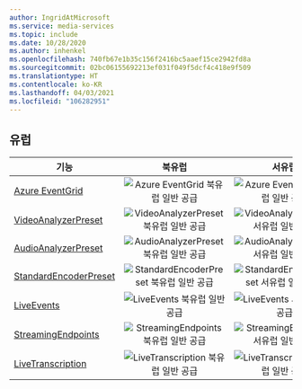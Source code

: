 ```yaml
---
author: IngridAtMicrosoft
ms.service: media-services
ms.topic: include
ms.date: 10/28/2020
ms.author: inhenkel
ms.openlocfilehash: 740fb67e1b35c156f2416bc5aaef15ce2942fd8a
ms.sourcegitcommit: 02bc06155692213ef031f049f5dcf4c418e9f509
ms.translationtype: HT
ms.contentlocale: ko-KR
ms.lasthandoff: 04/03/2021
ms.locfileid: "106282951"
---
```

<!--Feature availability in region-->
## <a name="europe"></a>유럽

| 기능 | 북유럽 | 서유럽 |
| --- | :---: | :---: |
| [Azure EventGrid](../monitoring/reacting-to-media-services-events.md) |![Azure EventGrid 북유럽 일반 공급](../media/azure-clouds-regions/ga.svg)  |![Azure EventGrid 서유럽 일반 공급](../media/azure-clouds-regions/ga.svg) |
| [VideoAnalyzerPreset](../analyze-video-audio-files-concept.md) |![VideoAnalyzerPreset 북유럽 일반 공급](../media/azure-clouds-regions/ga.svg)  | ![VideoAnalyzerPreset 서유럽 일반 공급](../media/azure-clouds-regions/ga.svg) |
| [AudioAnalyzerPreset](../analyze-video-audio-files-concept.md) |![AudioAnalyzerPreset 북유럽 일반 공급](../media/azure-clouds-regions/ga.svg)  | ![AudioAnalyzerPreset 서유럽 일반 공급](../media/azure-clouds-regions/ga.svg) |
| [StandardEncoderPreset](../encode-concept.md) |![StandardEncoderPreset 북유럽 일반 공급](../media/azure-clouds-regions/ga.svg)  | ![StandardEncoderPreset 서유럽 일반 공급](../media/azure-clouds-regions/ga.svg) |
| [LiveEvents](../stream-live-streaming-concept.md) |![LiveEvents 북유럽 일반 공급](../media/azure-clouds-regions/ga.svg)  | ![LiveEvents 서유럽 일반 공급](../media/azure-clouds-regions/ga.svg) |
| [StreamingEndpoints](../stream-streaming-endpoint-concept.md) |![StreamingEndpoints 북유럽 일반 공급](../media/azure-clouds-regions/ga.svg) | ![StreamingEndpoints 서유럽 일반 공급](../media/azure-clouds-regions/ga.svg) |
| [LiveTranscription](../live-event-live-transcription-how-to.md) |![LiveTranscription 북유럽 일반 공급](../media/azure-clouds-regions/ga.svg) |![LiveTranscription 서유럽 일반 공급](../media/azure-clouds-regions/ga.svg) |
